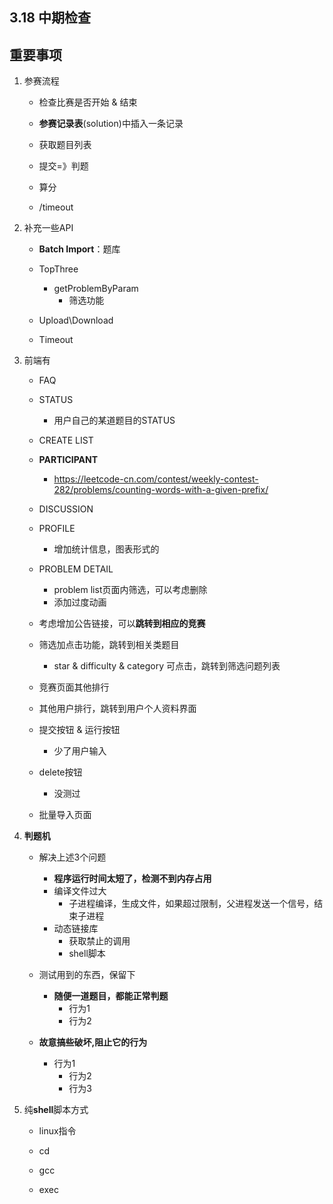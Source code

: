 







##  3.18 中期检查

## 重要事项

1. 参赛流程

   - 检查比赛是否开始 & 结束

   - **参赛记录表**(solution)中插入一条记录

   - 获取题目列表

   - 提交=》判题

   - 算分

   - /timeout

2. 补充一些API

   - **Batch Import**：题库

   - TopThree
     - getProblemByParam
       - 筛选功能

   - Upload\Download

   - Timeout

3. 前端有

   - FAQ
   - STATUS
     - 用户自己的某道题目的STATUS

   - CREATE LIST
   - **PARTICIPANT**
     - https://leetcode-cn.com/contest/weekly-contest-282/problems/counting-words-with-a-given-prefix/

   - DISCUSSION
   - PROFILE
     - 增加统计信息，图表形式的
   - PROBLEM DETAIL
     - problem list页面内筛选，可以考虑删除
     - 添加过度动画

   - 考虑增加公告链接，可以**跳转到相应的竞赛**
   - 筛选加点击功能，跳转到相关类题目
     - star & difficulty & category 可点击，跳转到筛选问题列表
   - 竞赛页面其他排行
   - 其他用户排行，跳转到用户个人资料界面
   - 提交按钮 & 运行按钮
     - 少了用户输入
   - delete按钮
     - 没测过

   - 批量导入页面

     

4. **判题机**

   - 解决上述3个问题
     - **程序运行时间太短了，检测不到内存占用**
     - 编译文件过大
       - 子进程编译，生成文件，如果超过限制，父进程发送一个信号，结束子进程
     - 动态链接库
       - 获取禁止的调用
       - shell脚本

   - 测试用到的东西，保留下
     - **随便一道题目，都能正常判题**
       - 行为1
       - 行为2

   - **故意搞些破坏,阻止它的行为**

     - 行为1
       - 行为2
       - 行为3

     

5. 纯**shell**脚本方式

   - linux指令

   - cd

   - gcc

   - exec